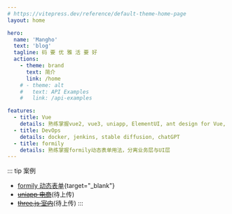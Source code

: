 ```yaml
---
# https://vitepress.dev/reference/default-theme-home-page
layout: home

hero:
  name: 'Mangho'
  text: 'blog'
  tagline: 码 要 优 雅 活 要 好
  actions:
    - theme: brand
      text: 简介
      link: /home
    # - theme: alt
    #   text: API Examples
    #   link: /api-examples

features:
  - title: Vue
    details: 熟练掌握vue2, vue3, uniapp, ElementUI, ant design for Vue, echarts
  - title: DevOps
    details: docker, jenkins, stable diffusion, chatGPT
  - title: formily
    details: 熟练掌握formily动态表单用法，分离业务层与UI层
---
```


::: tip 案例

- [formily 动态表单](/tx-showcase/formily){target="_blank"}
- ~~[uniapp 电商](/tx-showcase/bbyx)~~(待上传)
- ~~[three.js 室内](/tx-showcase/threejs)~~(待上传)
  :::
